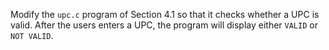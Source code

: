  Modify the `upc.c` program of Section 4.1 so that it checks whether a UPC is
valid. After the users enters a UPC, the program will display either `VALID` or
`NOT VALID`.  